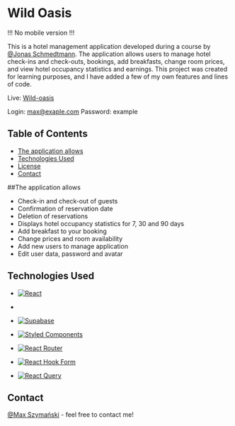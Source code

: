 
# Wild Oasis

!!! No mobile version !!!

This is a hotel management application developed during a course by [@Jonas Schmedtmann](https://github.com/jonasschmedtmann).
The application allows users to manage hotel check-ins and check-outs, bookings, add breakfasts, change room prices, and view hotel occupancy statistics and earnings. 
This project was created for learning purposes, and I have added a few of my own features and lines of code.

Live: [Wild-oasis](https://bookings-wild.netlify.app)

Login: max@exaple.com
Password: example


## Table of Contents

- [The application allows](#the-application-allows)
- [Technologies Used](#technologies-used)
- [License](#license)
- [Contact](#contact)


##The application allows

- Check-in and check-out of guests
- Confirmation of reservation date
- Deletion of reservations
- Displays hotel occupancy statistics for 7, 30 and 90 days
- Add breakfast to your booking
- Change prices and room availability
- Add new users to manage application
- Edit user data, password and avatar


## Technologies Used

- [![React](https://img.shields.io/badge/react-%2320232a.svg?style=for-the-badge&logo=react&logoColor=%2361DAFB)](https://react.dev)
- 
- [![Supabase](https://img.shields.io/badge/Supabase-3ECF8E?style=for-the-badge&logo=supabase&logoColor=white)](https://supabase.com/)
  
- [![Styled Components](https://img.shields.io/badge/styled--components-DB7093?style=for-the-badge&logo=styled-components&logoColor=white)](https://styled-components.com/)
  
- [![React Router](https://img.shields.io/badge/React_Router-CA4245?style=for-the-badge&logo=react-router&logoColor=white)](https://reactrouter.com/en/main)
  
- [![React Hook Form](https://img.shields.io/badge/React%20Hook%20Form-%23EC5990.svg?style=for-the-badge&logo=reacthookform&logoColor=white)](https://react-hook-form.com/)
  
- [![React Query](https://img.shields.io/badge/-React%20Query-FF4154?style=for-the-badge&logo=react%20query&logoColor=white)](https://tanstack.com/query/latest)
  

## Contact

[@Max Szymański](https://maxszymanski.pl) - feel free to contact me!
